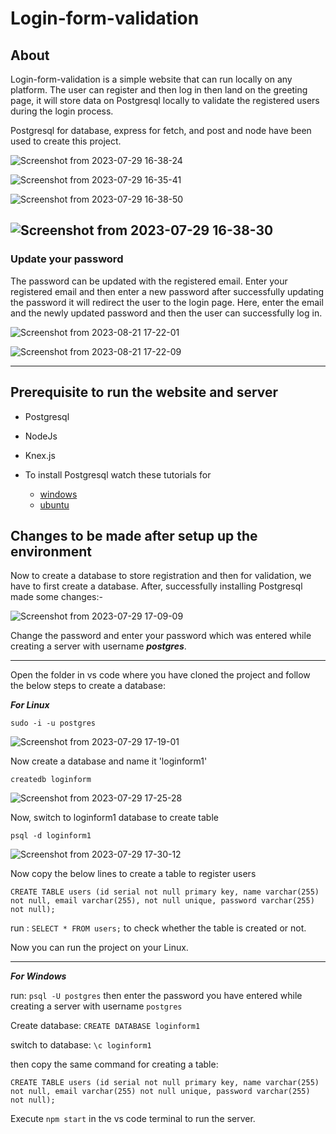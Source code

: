# Login-form-validation

## About

Login-form-validation is a simple website that can run locally on any platform.
The user can register and then log in then land on the greeting page, it will store data on Postgresql locally to validate the registered users during the login process.

Postgresql for database, express for fetch, and post and node have been used to create this project.

![Screenshot from 2023-07-29 16-38-24](https://github.com/masterujjval/Login-form-validation/assets/64778409/e188fc49-5534-4ecb-89f4-53bb060182a7)


![Screenshot from 2023-07-29 16-35-41](https://github.com/masterujjval/Login-form-validation/assets/64778409/e0488583-81fa-4a6a-85cf-d01a89a33855)


![Screenshot from 2023-07-29 16-38-50](https://github.com/masterujjval/Login-form-validation/assets/64778409/3047e422-32f5-464a-ab6c-afc771634a9b)


![Screenshot from 2023-07-29 16-38-30](https://github.com/masterujjval/Login-form-validation/assets/64778409/55062899-48b2-4bd0-9134-503e5c2a3873)
---

### Update your password
The password can be updated with the registered email. Enter your registered email and then enter a new password after successfully updating the password it will redirect the user to the login page. Here, enter the email and the newly updated password and then the user can successfully log in.

![Screenshot from 2023-08-21 17-22-01](https://github.com/masterujjval/Login-form-validation/assets/64778409/587f1655-f3f7-48c9-a5eb-7df9acd67b05)

![Screenshot from 2023-08-21 17-22-09](https://github.com/masterujjval/Login-form-validation/assets/64778409/45d33871-fb2a-4cfb-9deb-20aea4909163)




---
## Prerequisite to run the website and server
* Postgresql
* NodeJs
* Knex.js

* To install Postgresql watch these tutorials for
  * [windows](https://www.youtube.com/watch?v=0n41UTkOBb0)
  * [ubuntu](https://www.youtube.com/watch?v=tducLYZzElo&t=329shttps://www.youtube.com/watch?v=tducLYZzElo&t=329s)

## Changes to be made after setup up the environment
Now to create a database to store registration and then for validation, we have to first create a database.
After, successfully installing Postgresql made some changes:-

![Screenshot from 2023-07-29 17-09-09](https://github.com/masterujjval/Login-form-validation/assets/64778409/af750891-f831-438f-9b4e-6dbb886d2434)

Change the password and enter your password which was entered while creating a server with username ***postgres***.

---
Open the folder in vs code where you have cloned the project and follow the below steps to create a database:

***For Linux***
```shell
sudo -i -u postgres
```
![Screenshot from 2023-07-29 17-19-01](https://github.com/masterujjval/Login-form-validation/assets/64778409/f162339e-fb4b-4c54-9258-0b528b67b086)

Now create a database and name it 'loginform1'
```
createdb loginform
```
![Screenshot from 2023-07-29 17-25-28](https://github.com/masterujjval/Login-form-validation/assets/64778409/021d8b82-501d-4717-a1b6-549bfd2ccf02)

Now, switch to loginform1 database to create table
```
psql -d loginform1
```
![Screenshot from 2023-07-29 17-30-12](https://github.com/masterujjval/Login-form-validation/assets/64778409/18646df2-b4c2-4f3a-acec-b19b7b591cbe)

Now copy the below lines to create a table to register users
```
CREATE TABLE users (id serial not null primary key, name varchar(255) not null, email varchar(255), not null unique, password varchar(255) not null);
```
run : ```SELECT * FROM users;``` to check whether the table is created or not.

Now you can run the project on your Linux. 

---
***For Windows***

run: ```psql -U postgres```
then enter the password you have entered while creating a server with username ```postgres```

Create database: ```CREATE DATABASE loginform1```

switch to database: ```\c loginform1```

then copy the same command for creating a table:
```
CREATE TABLE users (id serial not null primary key, name varchar(255) not null, email varchar(255) not null unique, password varchar(255) not null);
```
Execute ```npm start``` in the vs code terminal to run the server.





  
